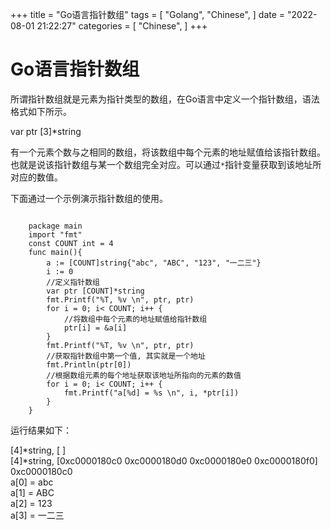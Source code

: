 +++
title = "Go语言指针数组"
tags = [
"Golang",
"Chinese",
]
date = "2022-08-01 21:22:27"
categories = [
"Chinese",
]
+++




# Go语言指针数组

所谓指针数组就是元素为指针类型的数组，在Go语言中定义一个指针数组，语法格式如下所示。  

var ptr [3]*string

有一个元素个数与之相同的数组，将该数组中每个元素的地址赋值给该指针数组。也就是说该指针数组与某一个数组完全对应。可以通过` *
`指针变量获取到该地址所对应的数值。  
  
下面通过一个示例演示指针数组的使用。  



```golang
    
    package main
    import "fmt"
    const COUNT int = 4
    func main(){
        a := [COUNT]string{"abc", "ABC", "123", "一二三"}
        i := 0
        //定义指针数组
        var ptr [COUNT]*string
        fmt.Printf("%T, %v \n", ptr, ptr)
        for i = 0; i< COUNT; i++ {
            //将数组中每个元素的地址赋值给指针数组
            ptr[i] = &a[i]
        }
        fmt.Printf("%T, %v \n", ptr, ptr)
        //获取指针数组中第一个值, 其实就是一个地址
        fmt.Println(ptr[0])
        //根据数组元素的每个地址获取该地址所指向的元素的数值
        for i = 0; i< COUNT; i++ {
            fmt.Printf("a[%d] = %s \n", i, *ptr[i])
        }
    }
```

运行结果如下：

[4]*string, [<nil> <nil> <nil> <nil>]  
[4]*string, [0xc0000180c0 0xc0000180d0 0xc0000180e0 0xc0000180f0]  
0xc0000180c0  
a[0] = abc  
a[1] = ABC  
a[2] = 123  
a[3] = 一二三

